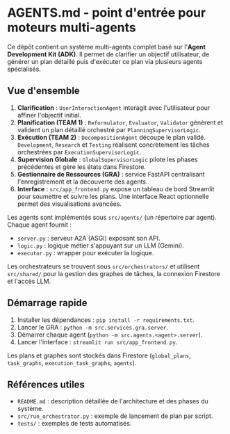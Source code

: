 # AGENTS.md - point d'entrée pour moteurs multi-agents

Ce dépôt contient un système multi-agents complet basé sur l'**Agent Development Kit (ADK)**. Il permet de clarifier un objectif utilisateur, de générer un plan détaillé puis d'exécuter ce plan via plusieurs agents spécialisés.

## Vue d'ensemble

1. **Clarification** : `UserInteractionAgent` interagit avec l'utilisateur pour affiner l'objectif initial.
2. **Planification (TEAM 1)** : `Reformulator`, `Evaluator`, `Validator` génèrent et valident un plan détaillé orchestré par `PlanningSupervisorLogic`.
3. **Exécution (TEAM 2)** : `DecompositionAgent` découpe le plan validé. `Development`, `Research` et `Testing` réalisent concrètement les tâches orchestrées par `ExecutionSupervisorLogic`.
4. **Supervision Globale** : `GlobalSupervisorLogic` pilote les phases précédentes et gère les états dans Firestore.
5. **Gestionnaire de Ressources (GRA)** : service FastAPI centralisant l'enregistrement et la découverte des agents.
6. **Interface** : `src/app_frontend.py` expose un tableau de bord Streamlit pour soumettre et suivre les plans. Une interface React optionnelle permet des visualisations avancées.

Les agents sont implémentés sous `src/agents/` (un répertoire par agent). Chaque agent fournit :
- `server.py` : serveur A2A (ASGI) exposant son API.
- `logic.py` : logique métier s'appuyant sur un LLM (Gemini).
- `executor.py` : wrapper pour exécuter la logique.

Les orchestrateurs se trouvent sous `src/orchestrators/` et utilisent `src/shared/` pour la gestion des graphes de tâches, la connexion Firestore et l'accès LLM.

## Démarrage rapide

1. Installer les dépendances : `pip install -r requirements.txt`.
2. Lancer le GRA : `python -m src.services.gra.server`.
3. Démarrer chaque agent (`python -m src.agents.<agent>.server`).
4. Lancer l'interface : `streamlit run src/app_frontend.py`.

Les plans et graphes sont stockés dans Firestore (`global_plans`, `task_graphs`, `execution_task_graphs`, `agents`).

## Références utiles
- `README.md` : description détaillée de l'architecture et des phases du système.
- `src/run_orchestrator.py` : exemple de lancement de plan par script.
- `tests/` : exemples de tests automatisés.


